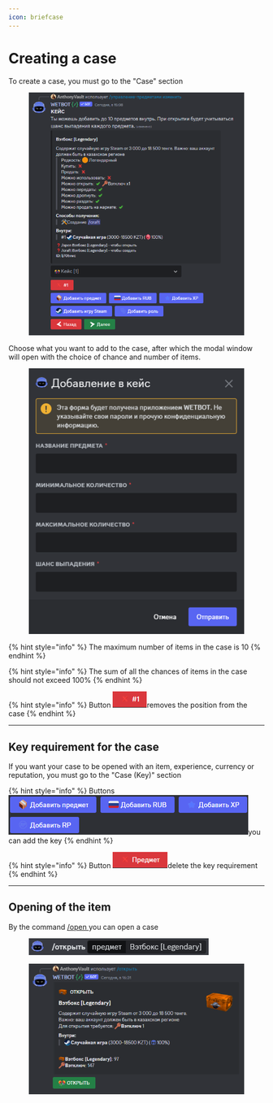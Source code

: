 ```yaml
---
icon: briefcase
---
```


# Creating a case

To create a case, you must go to the "Case" section

<figure><img src="../../.gitbook/assets/image (18).png" alt=""><figcaption></figcaption></figure>

Choose what you want to add to the case, after which the modal window will open with the choice of chance and number of items.

<figure><img src="../../.gitbook/assets/image (19).png" alt=""><figcaption></figcaption></figure>

{% hint style="info" %}
The maximum number of items in the case is 10
{% endhint %}

{% hint style="info" %}
The sum of all the chances of items in the case should not exceed 100%
{% endhint %}

{% hint style="info" %}
Button ![](<../../.gitbook/assets/image (20).png>)removes the position from the case
{% endhint %}

***

## Key requirement for the case

If you want your case to be opened with an item, experience, currency or reputation, you must go to the "Case (Key)" section

{% hint style="info" %}
Buttons ![](<../../.gitbook/assets/image (21).png>)you can add the key
{% endhint %}

{% hint style="info" %}
Button ![](<../../.gitbook/assets/image (22).png>)delete the key requirement
{% endhint %}

***

## Opening of the item

By the command [/open <itme name>](../../commands/inventory.md) you can open a case

<figure><img src="../../.gitbook/assets/image (26).png" alt=""><figcaption></figcaption></figure>

<figure><img src="../../.gitbook/assets/image (27).png" alt=""><figcaption></figcaption></figure>

